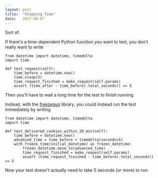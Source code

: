 ```yaml
---
layout: post
title:  "Stopping Time"
date:   2017-08-07
---
```


Sort of. 

If there's a time-dependent Python function you want to test, you don't really want to write

```
from datetime import datetime, timedelta
import time

def test_request(self):
	time_before = datetime.now()
	time.sleep(5)
	time_request_finished = make_request(self.params)
	assert (time_after - time_before).total_seconds() <= 5
```

Then you'll have to wait a long time for the test to finish running.

Instead, with the [freezegun](https://github.com/spulec/freezegun) library,
you could instead run the test immediately by writing

```
from datetime import datetime, timedelta
import time

def test_delivered_cookies_within_20_min(self):
	time_before = datetime.now()
	advanced_time = time_before + timedelta(seconds=5)
	with freeze_time(initial_datetime) as frozen_datetime:
		frozen_datetime.move_to(advanced_time)
		time_request_finished = make_request(self.params)
		assert (time_request_finished - time_before).total_seconds() <= 5
```

Now your test doesn't actually need to take 5 seconds (or more) to run.

































